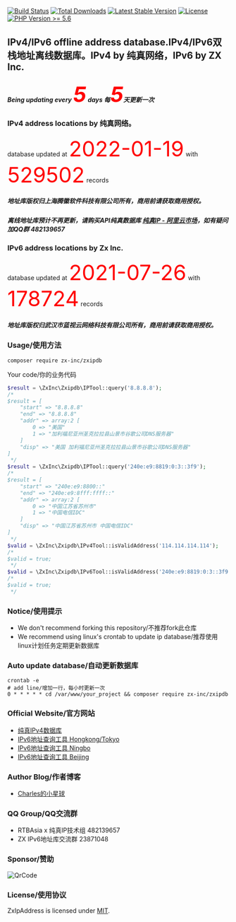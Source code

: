 <a href="https://github.com/ZX-Inc/zxipdb-php/actions"><img src="https://img.shields.io/github/workflow/status/ZX-Inc/zxipdb-php/Unit%20Test%20by%20PHPUnit" alt="Build Status"></a>
<a href="https://packagist.org/packages/zx-inc/zxipdb"><img src="https://img.shields.io/packagist/dt/zx-inc/zxipdb" alt="Total Downloads"></a>
<a href="https://packagist.org/packages/zx-inc/zxipdb"><img src="https://img.shields.io/packagist/v/ZX-Inc/zxipdb" alt="Latest Stable Version"></a>
<a href="https://packagist.org/packages/zx-inc/zxipdb"><img src="https://img.shields.io/packagist/l/ZX-Inc/zxipdb" alt="License"></a>
<a href="https://www.php.net"><img src="https://img.shields.io/badge/php-%3E%3D%205.6-8892BF.svg?style=flat-square" alt="PHP Version >= 5.6"></a>


## IPv4/IPv6 offline address database.IPv4/IPv6双栈地址离线数据库。IPv4 by 纯真网络，IPv6 by ZX Inc.
##### Being updating every <font color=#FF0000 size=36>5</font> days 每<font color=#FF0000 size=36>5</font>天更新一次

### IPv4 address locations by 纯真网络。
database updated at <font color=#FF0000 size=36>2022-01-19</font> with <font color=#FF0000 size=36>529502</font> records
##### 地址库版权归上海腾徽软件科技有限公司所有，商用前请获取商用授权。
##### 离线地址库预计不再更新，请购买API纯真数据库 [纯真IP - 阿里云市场](https://market.aliyun.com/products/57002002/cmapi00046276.html)，如有疑问加QQ群 482139657

### IPv6 address locations by Zx Inc.
database updated at <font color=#FF0000 size=36>2021-07-26</font> with <font color=#FF0000 size=36>178724</font> records
##### 地址库版权归武汉市蓝视云网络科技有限公司所有，商用前请获取商用授权。

### Usage/使用方法
```shell script
composer require zx-inc/zxipdb
```
Your code/你的业务代码
```php
$result = \ZxInc\Zxipdb\IPTool::query('8.8.8.8');
/*
$result = [
    "start" => "8.8.8.8"
    "end" => "8.8.8.8"
    "addr" => array:2 [
        0 => "美国"
        1 => "加利福尼亚州圣克拉拉县山景市谷歌公司DNS服务器"
    ]
    "disp" => "美国 加利福尼亚州圣克拉拉县山景市谷歌公司DNS服务器"
]
 */
$result = \ZxInc\Zxipdb\IPTool::query('240e:e9:8819:0:3::3f9');
/*
$result = [
    "start" => "240e:e9:8800::"
    "end" => "240e:e9:8fff:ffff::"
    "addr" => array:2 [
        0 => "中国江苏省苏州市"
        1 => "中国电信IDC"
    ]
    "disp" => "中国江苏省苏州市 中国电信IDC"
]
 */
$valid = \ZxInc\Zxipdb\IPv4Tool::isValidAddress('114.114.114.114');
/*
$valid = true;
 */
$valid = \ZxInc\Zxipdb\IPv6Tool::isValidAddress('240e:e9:8819:0:3::3f9');
/*
$valid = true;
 */

```

### Notice/使用提示
- We don't recommend forking this repository/不推荐fork此仓库
- We recommend using linux's crontab to update ip database/推荐使用linux计划任务定期更新数据库

### Auto update database/自动更新数据库
```shell
crontab -e
# add line/增加一行，每小时更新一次
0 * * * * * cd /var/www/your_project && composer require zx-inc/zxipdb
```



### Official Website/官方网站
- [纯真IPv4数据库](https://www.cz88.net/)
- [IPv6地址查询工具 Hongkong/Tokyo](http://ip.zxinc.org)
- [IPv6地址查询工具 Ningbo](https://ip.shanshan-business.com)
- [IPv6地址查询工具 Beijing](https://ip.yinghualuo.cn)

### Author Blog/作者博客
- [Charles的小星球](https://blog.yinghualuo.cn)

### QQ Group/QQ交流群
- RTBAsia x 纯真IP技术组   482139657
- ZX IPv6地址库交流群       23871048

### Sponsor/赞助
![QrCode](https://blog.yinghualuo.cn/blog/2020/11/sponsor.png)

### License/使用协议
ZxIpAddress is licensed under [MIT](https://github.com/ZX-Inc/zxipdb-php/blob/main/LICENSE).

